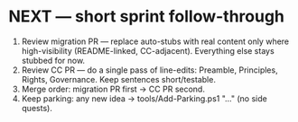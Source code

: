 # NEXT — short sprint follow-through

1) Review migration PR — replace auto-stubs with real content only where high-visibility (README-linked, CC-adjacent). Everything else stays stubbed for now.
2) Review CC PR — do a single pass of line-edits: Preamble, Principles, Rights, Governance. Keep sentences short/testable.
3) Merge order: migration PR first → CC PR second.
4) Keep parking: any new idea → tools/Add-Parking.ps1 "…" (no side quests).
